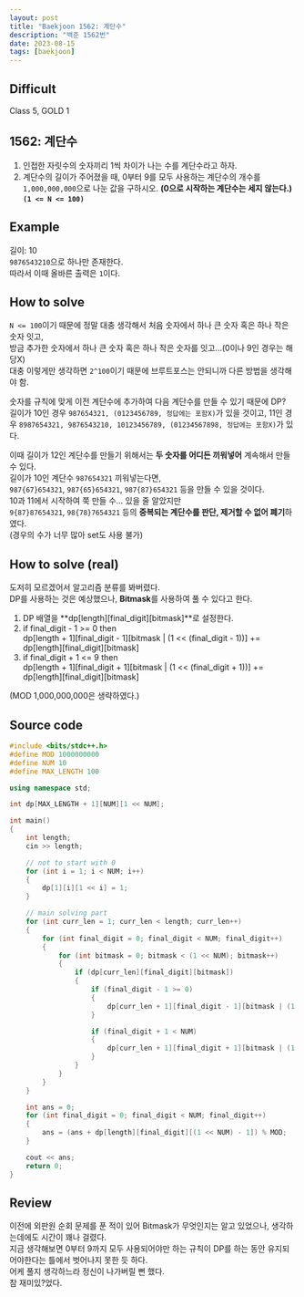```yaml
---
layout: post
title: "Baekjoon 1562: 계단수"
description: "백준 1562번"
date: 2023-08-15
tags: [baekjoon]
---
```


## Difficult

Class 5, GOLD 1  
  
## 1562: 계단수

1. 인접한 자릿수의 숫자끼리 1씩 차이가 나는 수를 계단수라고 하자.  
2. 계단수의 길이가 주어졌을 때, 0부터 9를 모두 사용하는 계단수의 개수를 ```1,000,000,000```으로 나눈 값을 구하시오.
**(0으로 시작하는 계단수는 세지 않는다.)**  
**```(1 <= N <= 100)```**  
  
## Example

길이: 10  
```9876543210```으로 하나만 존재한다.  
따라서 이때 올바른 출력은 ```1```이다.
  
## How to solve

```N <= 100```이기 때문에 정말 대충 생각해서 처음 숫자에서 하나 큰 숫자 혹은 하나 작은 숫자 잇고,  
방금 추가한 숫자에서 하나 큰 숫자 혹은 하나 작은 숫자를 잇고...(0이나 9인 경우는 해당X)  
대충 이렇게만 생각하면 ```2^100```이기 때문에 브루트포스는 안되니까 다른 방법을 생각해야 함.  
  
숫자를 규칙에 맞게 이전 계단수에 추가하여 다음 계단수를 만들 수 있기 때문에 DP?  
길이가 10인 경우 ```987654321, (0123456789, 정답에는 포함X)```가 있을 것이고,
11인 경우 ```8987654321, 9876543210, 10123456789, (01234567898, 정답에는 포함X)```가 있다.  
  
이때 길이가 12인 계단수를 만들기 위해서는 **두 숫자를 어디든 끼워넣어** 계속해서 만들 수 있다.  
길이가 10인 계단수 ```987654321``` 끼워넣는다면,  
``987{67}654321``, ``987{65}654321``, ``987{87}654321`` 등을 만들 수 있을 것이다.  
10과 11에서 시작하여 쭉 만들 수... 있을 줄 알았지만  
``9{87}87654321``, ``98{78}7654321`` 등의 **중복되는 계단수를 판단, 제거할 수 없어 폐기**하였다.  
(경우의 수가 너무 많아 set도 사용 불가)  

## How to solve (real)

도저히 모르겠어서 알고리즘 분류를 봐버렸다.  
DP를 사용하는 것은 예상했으나, **Bitmask**를 사용하여 풀 수 있다고 한다.  
  
1. DP 배열을 **dp\[length\]\[final_digit\]\[bitmask\]**로 설정한다.    
2. if final_digit - 1 >= 0 then  
   dp\[length + 1\]\[final_digit - 1\]\[bitmask | (1 << (final_digit - 1))\] += dp\[length\]\[final_digit\]\[bitmask\]
3. if final_digit + 1 <= 9 then  
   dp\[length + 1\]\[final_digit + 1\]\[bitmask | (1 << (final_digit + 1))\] += dp\[length\]\[final_digit\]\[bitmask\]
  
(MOD 1,000,000,000은 생략하였다.)  

## Source code
  
```C++
#include <bits/stdc++.h>
#define MOD 1000000000
#define NUM 10
#define MAX_LENGTH 100

using namespace std;

int dp[MAX_LENGTH + 1][NUM][1 << NUM];

int main()
{
    int length;
    cin >> length;

    // not to start with 0
    for (int i = 1; i < NUM; i++)
    {
        dp[1][i][1 << i] = 1;
    }

    // main solving part
    for (int curr_len = 1; curr_len < length; curr_len++)
    {
        for (int final_digit = 0; final_digit < NUM; final_digit++)
        {
            for (int bitmask = 0; bitmask < (1 << NUM); bitmask++)
            {
                if (dp[curr_len][final_digit][bitmask])
                {
                    if (final_digit - 1 >= 0)
                    {
                        dp[curr_len + 1][final_digit - 1][bitmask | (1 << (final_digit - 1))] = (dp[curr_len + 1][final_digit - 1][bitmask | (1 << (final_digit - 1))] + dp[curr_len][final_digit][bitmask]) % MOD;
                    }

                    if (final_digit + 1 < NUM)
                    {
                        dp[curr_len + 1][final_digit + 1][bitmask | (1 << (final_digit + 1))] = (dp[curr_len + 1][final_digit + 1][bitmask | (1 << (final_digit + 1))] + dp[curr_len][final_digit][bitmask]) % MOD;
                    }
                }
            }
        }
    }

    int ans = 0;
    for (int final_digit = 0; final_digit < NUM; final_digit++)
    {
        ans = (ans + dp[length][final_digit][(1 << NUM) - 1]) % MOD;
    }

    cout << ans;
    return 0;
}
```  
  
## Review  
  
이전에 외판원 순회 문제를 푼 적이 있어 Bitmask가 무엇인지는 알고 있었으나, 생각하는데에도 시간이 꽤나 걸렸다.  
지금 생각해보면 0부터 9까지 모두 사용되어야만 하는 규칙이 DP를 하는 동안 유지되어야한다는 틀에서 벗어나지 못한 듯 하다.  
어케 풀지 생각하느라 정신이 나가버릴 뻔 했다.  
참 재미있?었다.
